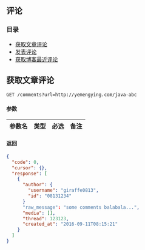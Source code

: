 ## 评论

### 目录

- [获取文章评论](#doc1)
- [发表评论](#doc2)
- [获取博客最近评论](#doc3)

<h2 id="doc1">获取文章评论</h2>

`GET /comments?url=http://yemengying.com/java-abc`

#### 参数

| 参数名 | 类型 | 必选 | 备注 |
| ------ | ---- | ---- | ---- |

#### 返回

```json
{
  "code": 0,
  "cursor": {},
  "response": [
    {
      "author": {
        "username": "giraffe0813",
        "id": "08131234"
      }
      "raw_message": "some comments balabala...",
      "media": [],
      "thread": 123123,
      "created_at": "2016-09-11T08:15:21"
    }
  ]
}
```

